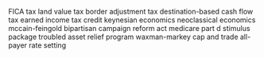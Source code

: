 FICA tax
land value tax
border adjustment tax
destination-based cash flow tax
earned income tax credit
keynesian economics
neoclassical economics
mccain-feingold
bipartisan campaign reform act
medicare part d
stimulus package
troubled asset relief program
waxman-markey
cap and trade
all-payer rate setting